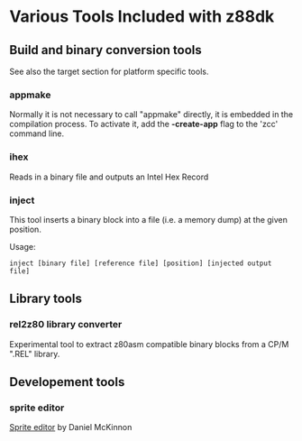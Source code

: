 # Various Tools Included with z88dk

## Build and binary conversion tools

See also the target section for platform specific tools.

### appmake

Normally it is not necessary to call "appmake" directly, it is embedded in the compilation process.
To activate it, add the **-create-app** flag to the 'zcc' command line.

### ihex

Reads in a binary file and outputs an Intel Hex Record

### inject

This tool inserts a binary block into a file (i.e. a memory dump) at the given position.

Usage:

    inject [binary file] [reference file] [position] [injected output file]

## Library tools

### rel2z80 library converter

Experimental tool to extract z80asm compatible binary blocks from a CP/M ".REL" library.


## Developement tools



### sprite editor

[Sprite editor](library/sprites/monosprites#the_sprite_editor_tool_by_daniel_mckinnon) by Daniel McKinnon

